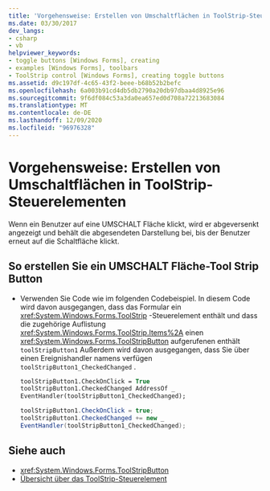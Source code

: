 ```yaml
---
title: 'Vorgehensweise: Erstellen von Umschaltflächen in ToolStrip-Steuerelementen'
ms.date: 03/30/2017
dev_langs:
- csharp
- vb
helpviewer_keywords:
- toggle buttons [Windows Forms], creating
- examples [Windows Forms], toolbars
- ToolStrip control [Windows Forms], creating toggle buttons
ms.assetid: d9c197df-4c65-43f2-beee-b68b52b2befc
ms.openlocfilehash: 6a003b91cd4db5db2790a20db97dbaa4d8925e96
ms.sourcegitcommit: 9f6df084c53a3da0ea657ed0d708a72213683084
ms.translationtype: MT
ms.contentlocale: de-DE
ms.lasthandoff: 12/09/2020
ms.locfileid: "96976328"
---
```

# <a name="how-to-create-toggle-buttons-in-toolstrip-controls"></a>Vorgehensweise: Erstellen von Umschaltflächen in ToolStrip-Steuerelementen

Wenn ein Benutzer auf eine UMSCHALT Fläche klickt, wird er abgeversenkt angezeigt und behält die abgesendeten Darstellung bei, bis der Benutzer erneut auf die Schaltfläche klickt.

## <a name="to-create-a-toggling-toolstripbutton"></a>So erstellen Sie ein UMSCHALT Fläche-Tool Strip Button

- Verwenden Sie Code wie im folgenden Codebeispiel. In diesem Code wird davon ausgegangen, dass das Formular ein <xref:System.Windows.Forms.ToolStrip> -Steuerelement enthält und dass die zugehörige Auflistung <xref:System.Windows.Forms.ToolStrip.Items%2A> einen <xref:System.Windows.Forms.ToolStripButton> aufgerufenen enthält `toolStripButton1` Außerdem wird davon ausgegangen, dass Sie über einen Ereignishandler namens verfügen `toolStripButton1_CheckedChanged` .

    ```vb
    toolStripButton1.CheckOnClick = True
    toolStripButton1.CheckedChanged AddressOf _
    EventHandler(toolStripButton1_CheckedChanged);
    ```

    ```csharp
    toolStripButton1.CheckOnClick = true;
    toolStripButton1.CheckedChanged += new _
    EventHandler(toolStripButton1_CheckedChanged);
    ```

## <a name="see-also"></a>Siehe auch

- <xref:System.Windows.Forms.ToolStripButton>
- [Übersicht über das ToolStrip-Steuerelement](toolstrip-control-overview-windows-forms.md)
